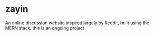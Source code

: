 # zayin

An online discussion website inspired largely by Reddit, built using the MERN stack. this is an ongoing project
